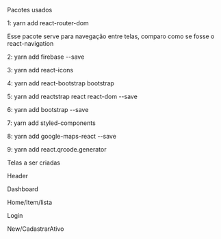 Pacotes usados 

1: yarn add react-router-dom 


Esse pacote serve para navegação entre telas, comparo como se fosse o react-navigation 


2: yarn add firebase --save

3: yarn add react-icons

4: yarn add react-bootstrap bootstrap

5: yarn add reactstrap react react-dom --save

6: yarn add bootstrap --save 

7: yarn add styled-components

8: yarn add google-maps-react --save

9: yarn add react.qrcode.generator


Telas a ser criadas


Header

Dashboard

Home/Item/lista

Login

New/CadastrarAtivo